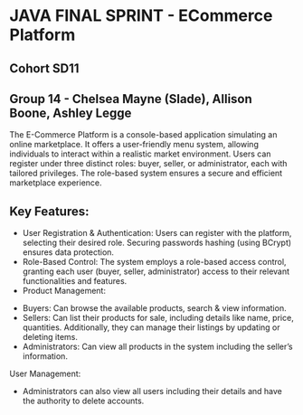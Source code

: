 # JAVA FINAL SPRINT - ECommerce Platform
## Cohort SD11
## Group 14 - Chelsea Mayne (Slade), Allison Boone, Ashley Legge


The E-Commerce Platform is a console-based application simulating an online marketplace. It offers a user-friendly menu system, allowing individuals to interact within a realistic market environment. Users can register under three distinct roles: buyer, seller, or administrator, each with tailored privileges. The role-based system ensures a secure and efficient marketplace experience. 

## Key Features: 
*	User Registration & Authentication: Users can register with the platform, selecting their desired role. Securing passwords hashing (using BCrypt) ensures data protection.
*	Role-Based Control: The system employs a role-based access control, granting each user (buyer, seller, administrator) access to their relevant functionalities and features.
*	Product Management: 
  -	Buyers: Can browse the available products, search & view information.
  -	Sellers: Can list their products for sale, including details like name, price, quantities. Additionally, they can manage their listings by updating or deleting items. 
  -	Administrators: Can view all products in the system including the seller’s information.
  
User Management:
-	Administrators can also view all users including their details and have the authority to delete accounts. 
